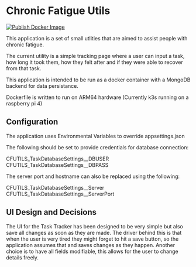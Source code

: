 # Chronic Fatigue Utils

[![Publish Docker Image](https://github.com/Navatalin/ChronicFatigueUtils/actions/workflows/docker-image.yml/badge.svg?branch=main)](https://github.com/Navatalin/ChronicFatigueUtils/actions/workflows/docker-image.yml)

This application is a set of small utlities that are aimed to assist people with chronic fatigue.

The current utility is a simple tracking page where a user can input a task, how long it took them, how they felt after and if they were able to recover from that task.

This application is intended to be run as a docker container with a MongoDB backend for data persistance.

Dockerfile is written to run on ARM64 hardware (Currently k3s running on a raspberry pi 4)

## Configuration
The application uses Environmental Variables to override appsettings.json

The following should be set to provide credentials for database connection:

CFUTILS_TaskDatabaseSettings__DBUSER
CFUTILS_TaskDatabaseSettings__DBPASS

The server port and hostname can also be replaced using the following:

CFUTILS_TaskDatabaseSettings__Server
CFUTILS_TaskDatabaseSettings__ServerPort

## UI Design and Decisions
The UI for the Task Tracker has been designed to be very simple but also save all changes as soon as they are made. 
The driver behind this is that when the user is very tired they might forget to hit a save button, so the application assumes that and saves changes as they happen.
Another choice is to have all fields modifiable, this allows for the user to change details freely.
